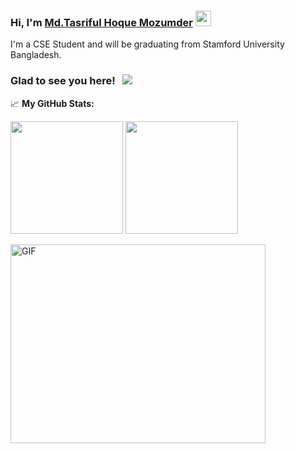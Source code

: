 ### Hi, I'm <a href="https://gkassym.netlify.app" target="_blank">Md.Tasriful Hoque Mozumder</a> <img src="https://media.giphy.com/media/hvRJCLFzcasrR4ia7z/giphy.gif" width="25px">

I'm a CSE Student and will be graduating from Stamford University Bangladesh.

### Glad to see you here! &nbsp; ![](https://visitor-badge.glitch.me/badge?page_id=Tasrif007.Tasrif007)


📈 **My GitHub Stats:**
<p>
<img height="180em" src="https://github-readme-stats.vercel.app/api?username=Tasrif007&show_icons=true&hide_border=true&&count_private=true&include_all_commits=true" />
<img height="180em" src="https://github-readme-stats.vercel.app/api/top-langs/?username=Tasrif007&exclude_repo=KNN-Image-Classification&show_icons=true&hide_border=true&layout=compact&langs_count=8"/>
</p>

<img align="center" alt="GIF" src="https://github.com/Gapur/Gapur/blob/master/coding.gif?raw=true" width="408" height="318" />
